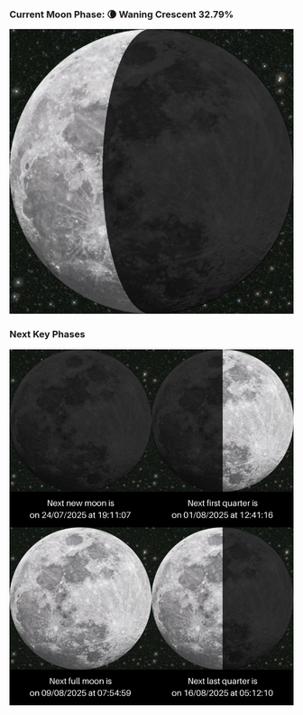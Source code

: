 ### Current Moon Phase: 🌘 Waning Crescent 32.79%
![Moon Phase](moonphase.png)
### Next Key Phases
![Gallery](gallery.png)